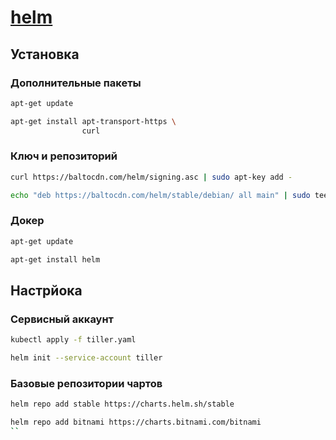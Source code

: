 # [helm](https://helm.sh/docs/intro/install/)

## Установка

### Дополнительные пакеты

```bash
apt-get update
```

```bash
apt-get install apt-transport-https \
                curl
```

### Ключ и репозиторий

```bash
curl https://baltocdn.com/helm/signing.asc | sudo apt-key add -
```

```bash
echo "deb https://baltocdn.com/helm/stable/debian/ all main" | sudo tee /etc/apt/sources.list.d/helm-stable-debian.list
```

### Докер

```bash
apt-get update
```

```bash
apt-get install helm
```

## Настрйока

### Сервисный аккаунт

```bash
kubectl apply -f tiller.yaml

helm init --service-account tiller
```

### Базовые репозитории чартов

```bash
helm repo add stable https://charts.helm.sh/stable
```

```bash
helm repo add bitnami https://charts.bitnami.com/bitnami
``
